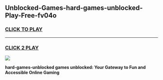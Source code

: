 
## Unblocked-Games-hard-games-unblocked-Play-Free-fv04o
<h3>
<a href="https://premium76.site?title=hard-games-unblocked&ref=21A">CLICK TO PLAY</a></h3>
<hr>

<h3>
<a href="https://premium76.site?title=hard-games-unblocked&ref=21A">CLICK 2 PLAY</a>
  
</h3>

<a href="https://premium76.site?title=hard-games-unblocked&ref=21A"><img src="https://clearcache.store/games.png"></a>


**hard-games-unblocked games unblocked: Your Gateway to Fun and Accessible Online Gaming**
